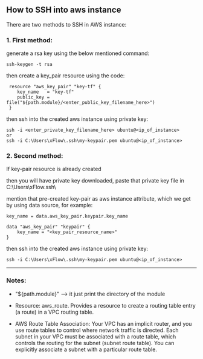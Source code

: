 ## How to SSH into aws instance

There are two methods to SSH in AWS instance:

### 1. First method:

generate a rsa key using the below mentioned command:

```
ssh-keygen -t rsa
```

then create a key_pair resource using the code:

```
 resource "aws_key_pair" "key-tf" {
    key_name   = "key-tf"
    public_key = file("${path.module}/<enter_public_key_filename_here>")
 }
```

then ssh into the created aws instance using private key:

```
ssh -i <enter_private_key_filename_here> ubuntu@<ip_of_instance>
or
ssh -i C:\Users\xFlow\.ssh\my-keypair.pem ubuntu@<ip_of_instance>
```

### 2. Second method:

If key-pair resource is already created

then you will have private key downloaded, paste that private key file in C:\Users\xFlow\.ssh\

mention that pre-created key-pair as aws instance attribute, which we get by using data source, for example:
```
key_name = data.aws_key_pair.keypair.key_name
```
```
data "aws_key_pair" "keypair" {
    key_name = "<key_pair_resource_name>"
}
```
then ssh into the created aws instance using private key:

```
ssh -i C:\Users\xFlow\.ssh\my-keypair.pem ubuntu@<ip_of_instance>
```

____________________________________________________________________

### Notes:

* "${path.module}" --> it just print the directory of the module

* Resource: aws_route. Provides a resource to create a routing table entry (a route) in a VPC routing table.

* AWS Route Table Association:
Your VPC has an implicit router, and you use route tables to control where network traffic is directed. Each subnet in your VPC must be associated with a route table, which controls the routing for the subnet (subnet route table). You can explicitly associate a subnet with a particular route table.


